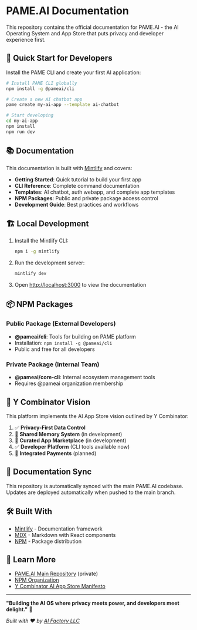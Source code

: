 # PAME.AI Documentation

This repository contains the official documentation for PAME.AI - the AI Operating System and App Store that puts privacy and developer experience first.

## 🚀 Quick Start for Developers

Install the PAME CLI and create your first AI application:

```bash
# Install PAME CLI globally
npm install -g @pameai/cli

# Create a new AI chatbot app
pame create my-ai-app --template ai-chatbot

# Start developing
cd my-ai-app
npm install
npm run dev
```

## 📚 Documentation

This documentation is built with [Mintlify](https://mintlify.com) and covers:

- **Getting Started**: Quick tutorial to build your first app
- **CLI Reference**: Complete command documentation
- **Templates**: AI chatbot, auth webapp, and complete app templates
- **NPM Packages**: Public and private package access control
- **Development Guide**: Best practices and workflows

## 🏗️ Local Development

1. Install the Mintlify CLI:
   ```bash
   npm i -g mintlify
   ```

2. Run the development server:
   ```bash
   mintlify dev
   ```

3. Open [http://localhost:3000](http://localhost:3000) to view the documentation

## 📦 NPM Packages

### Public Package (External Developers)
- **@pameai/cli**: Tools for building on PAME platform
- Installation: `npm install -g @pameai/cli`
- Public and free for all developers

### Private Package (Internal Team)
- **@pameai/core-cli**: Internal ecosystem management tools
- Requires @pameai organization membership

## 🎯 Y Combinator Vision

This platform implements the AI App Store vision outlined by Y Combinator:

1. ✅ **Privacy-First Data Control**
2. 🚧 **Shared Memory System** (in development)
3. 🚧 **Curated App Marketplace** (in development)
4. ✅ **Developer Platform** (CLI tools available now)
5. 🚧 **Integrated Payments** (planned)

## 🔄 Documentation Sync

This repository is automatically synced with the main PAME.AI codebase. Updates are deployed automatically when pushed to the main branch.

## 🛠️ Built With

- [Mintlify](https://mintlify.com) - Documentation framework
- [MDX](https://mdxjs.com) - Markdown with React components
- [NPM](https://npmjs.com/org/pameai) - Package distribution

## 📖 Learn More

- [PAME.AI Main Repository](https://github.com/alecaifactory/pame.ai) (private)
- [NPM Organization](https://www.npmjs.com/org/pameai)
- [Y Combinator AI App Store Manifesto](https://www.ycombinator.com/blog/ai-app-store)

---

**"Building the AI OS where privacy meets power, and developers meet delight."** 🚀

*Built with ❤️ by [AI Factory LLC](https://ai-factory.com)*